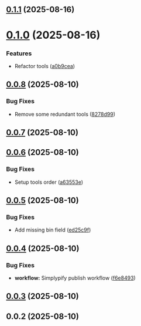 

## [0.1.1](https://github.com/simplypixi/bugbug-mcp-server/compare/v0.1.0...v0.1.1) (2025-08-16)

# [0.1.0](https://github.com/simplypixi/bugbug-mcp-server/compare/v0.0.8...v0.1.0) (2025-08-16)


### Features

* Refactor tools ([a0b9cea](https://github.com/simplypixi/bugbug-mcp-server/commit/a0b9cea144791103274c1e204662ce37889e2e8f))

## [0.0.8](https://github.com/simplypixi/bugbug-mcp-server/compare/v0.0.7...v0.0.8) (2025-08-10)


### Bug Fixes

* Remove some redundant tools ([8278d99](https://github.com/simplypixi/bugbug-mcp-server/commit/8278d99e94189f46eabb7f3ecd2d244baf86119c))

## [0.0.7](https://github.com/simplypixi/bugbug-mcp-server/compare/v0.0.6...v0.0.7) (2025-08-10)

## [0.0.6](https://github.com/simplypixi/bugbug-mcp-server/compare/v0.0.5...v0.0.6) (2025-08-10)


### Bug Fixes

* Setup tools order ([a63553e](https://github.com/simplypixi/bugbug-mcp-server/commit/a63553e65101c5dd6a8d468e971a4705821a7909))

## [0.0.5](https://github.com/simplypixi/bugbug-mcp-server/compare/v0.0.4...v0.0.5) (2025-08-10)


### Bug Fixes

* Add missing bin field ([ed25c9f](https://github.com/simplypixi/bugbug-mcp-server/commit/ed25c9f4ab74ca2757cd60d7dfcd8ee0ce2a053c))

## [0.0.4](https://github.com/simplypixi/bugbug-mcp-server/compare/v0.0.3...v0.0.4) (2025-08-10)


### Bug Fixes

* **workflow:** Simplypify publish workflow ([f6e8493](https://github.com/simplypixi/bugbug-mcp-server/commit/f6e8493ff35e65464874a4f14dbcea807790a9a6))

## [0.0.3](https://github.com/simplypixi/bugbug-mcp-server/compare/v0.0.2...v0.0.3) (2025-08-10)

## 0.0.2 (2025-08-10)

